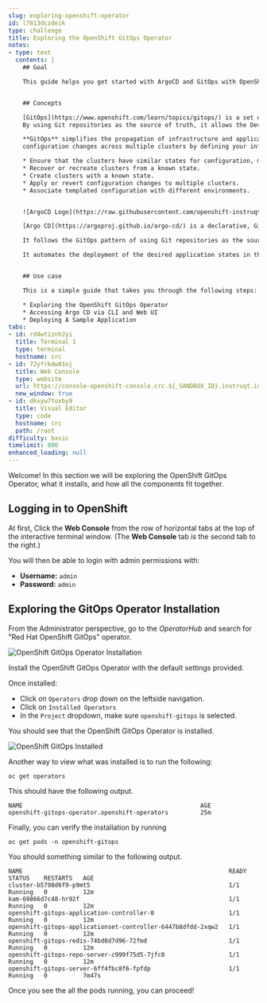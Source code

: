 ```yaml
---
slug: exploring-openshift-operator
id: l7813dczdeik
type: challenge
title: Exploring the OpenShift GitOps Operator
notes:
- type: text
  contents: |
    ## Goal

    This guide helps you get started with ArgoCD and GitOps with OpenShift.


    ## Concepts

    [GitOps](https://www.openshift.com/learn/topics/gitops/) is a set of practices that leverages Git workflows to manage infrastructure and application configurations.
    By using Git repositories as the source of truth, it allows the DevOps team to store the entire state of the cluster configuration in Git so that the trail of changes are visible and auditable.

    **GitOps** simplifies the propagation of infrastructure and application
    configuration changes across multiple clusters by defining your infrastructure and applications definitions as “code”.

    * Ensure that the clusters have similar states for configuration, monitoring, or storage.
    * Recover or recreate clusters from a known state.
    * Create clusters with a known state.
    * Apply or revert configuration changes to multiple clusters.
    * Associate templated configuration with different environments.


    ![ArgoCD Logo](https://raw.githubusercontent.com/openshift-instruqt/instruqt/master/assets/gitops/argocd-logo.png)

    [Argo CD](https://argoproj.github.io/argo-cd/) is a declarative, GitOps continuous delivery tool for Kubernetes.

    It follows the GitOps pattern of using Git repositories as the source of truth for defining the desired application state.

    It automates the deployment of the desired application states in the specified target environments. Application deployments can track updates to branches, tags, or pinned to a specific version of manifests at a Git commit.


    ## Use case

    This is a simple guide that takes you through the following steps:

    * Exploring the OpenShift GitOps Operator
    * Accessing Argo CD via CLI and Web UI
    * Deploying A Sample Application
tabs:
- id: rd4wtiznh2yi
  title: Terminal 1
  type: terminal
  hostname: crc
- id: 72yfrkdw01oj
  title: Web Console
  type: website
  url: https://console-openshift-console.crc.${_SANDBOX_ID}.instruqt.io
  new_window: true
- id: dkxyw7toxby9
  title: Visual Editor
  type: code
  hostname: crc
  path: /root
difficulty: basic
timelimit: 800
enhanced_loading: null
---
```

Welcome! In this section we will be exploring the OpenShift GitOps
Operator, what it installs, and how all the components fit together.

## Logging in to OpenShift

At first, Click the **Web Console** from the row of horizontal tabs at the top of the interactive terminal window. (The **Web Console** tab is the second tab to the right.)

You will then be able to login with admin permissions with:

* **Username:** ``admin``
* **Password:** ``admin``

## Exploring the GitOps Operator Installation

From the Administrator perspective, go to the *OperatorHub* and search for "Red Hat OpenShift GitOps" operator.

![OpenShift GitOps Operator Installation](https://raw.githubusercontent.com/openshift-instruqt/instruqt/master/assets/gitops/openshift-gitops-operator-installation.png)

Install the OpenShift GitOps Operator with the default settings provided.

Once installed:

* Click on `Operators` drop down on the leftside navigation.
* Click on `Installed Operators`
* In the `Project` dropdown, make sure `openshift-gitops` is selected.

You should see that the OpenShift GitOps Operator is installed.

![OpenShift GitOps Installed](https://raw.githubusercontent.com/openshift-instruqt/instruqt/master/assets/gitops/os-gitops-installed.png)

Another way to view what was installed is to run the following:

```
oc get operators
```

This should have the following output.

```shell
NAME                                                  AGE
openshift-gitops-operator.openshift-operators         25m
```

Finally, you can verify the installation by running

```
oc get pods -n openshift-gitops
```

You should something similar to the following output.

```shell
NAME                                                          READY   STATUS    RESTARTS   AGE
cluster-b5798d6f9-p9mt5                                       1/1     Running   0          12m
kam-69866d7c48-hr92f                                          1/1     Running   0          12m
openshift-gitops-application-controller-0                     1/1     Running   0          12m
openshift-gitops-applicationset-controller-6447b8dfdd-2xqw2   1/1     Running   0          12m
openshift-gitops-redis-74bd8d7d96-72fmd                       1/1     Running   0          12m
openshift-gitops-repo-server-c999f75d5-7jfc8                  1/1     Running   0          12m
openshift-gitops-server-6ff4fbc8f6-fpfdp                      1/1     Running   0          7m47s
```

Once you see the all the pods running, you can proceed!
